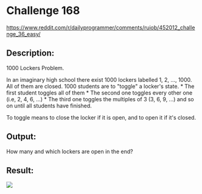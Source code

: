 # Challenge 168

https://www.reddit.com/r/dailyprogrammer/comments/ruiob/452012_challenge_36_easy/

## Description:

1000 Lockers Problem.


In an imaginary high school there exist 1000 lockers labelled 1, 2, ..., 1000. All of them are closed. 
1000 students are to "toggle" a locker's state. * The first student toggles all of them * The second one 
toggles every other one (i.e, 2, 4, 6, ...) * The third one toggles the multiples of 3 (3, 6, 9, ...) and 
so on until all students have finished.


To toggle means to close the locker if it is open, and to open it if it's closed.

## Output:

How many and which lockers are open in the end?

## Result:

<img src="http://i.imgur.com/OrnRSs2.jpg">
